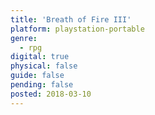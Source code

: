 ```yaml
---
title: 'Breath of Fire III'
platform: playstation-portable
genre:
  - rpg
digital: true
physical: false
guide: false
pending: false
posted: 2018-03-10
---
```

